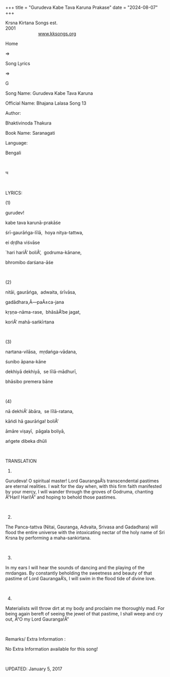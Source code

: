 +++ 
title = "Gurudeva Kabe Tava Karuna Prakase"
date = "2024-08-07"
+++

Krsna Kirtana Songs est.
2001                                                                                                                                    
            
www.kksongs.org








Home
 
⇒
 
Song Lyrics
 
⇒
 
G


Song
Name: Gurudeva Kabe Tava Karuna


Official
Name: Bhajana Lalasa Song 13


Author:

Bhaktivinoda Thakura


Book
Name: 
Saranagati


Language:

Bengali


 








অ








 


LYRICS:


(1)


gurudev!


kabe
tava karunā-prakāśe


śrī-gaurāńga-līlā, 
hoya nitya-tattwa,


ei
dṛḍha viśvāse


`hari
hariÂ’ boliÂ’,  godruma-kānane,


bhromibo
darśana-āśe


 


(2)


nitāi,
gaurāńga,  adwaita, śrīvāsa,


gadādhara,Â—paÃ±ca-jana


kṛṣṇa-nāma-rase, 
bhāsāÂ’be jagat,


koriÂ’
mahā-sańkīrtana


 


(3)


nartana-vilāsa, 
mṛdańga-vādana,


śunibo
āpana-kāne


dekhiyā
dekhiyā,  se līlā-mādhurī,


bhāsibo
premera bāne


 


(4)


nā
dekhiÂ’ ābāra,  se līlā-ratana,


kāńdi
hā gaurāńga! boliÂ’


āmāre
viṣayī,  pāgala boliyā,


ańgete
dibeka dhūli


 


TRANSLATION


1)
Gurudeva! O spiritual master! Lord GaurangaÂ’s transcendental pastimes are
eternal realities. I wait for the day when, with this firm faith manifested by
your mercy, I will wander through the groves of Godruma, chanting Â“Hari! Hari!Â”
and hoping to behold those pastimes.


 


2)
The Panca-tattva (Nitai, Gauranga, Advaita, Srivasa and Gadadhara) will flood
the entire universe with the intoxicating nectar of the holy name of Sri Krsna
by performing a maha-sankirtana.


 


3)
In my ears I will hear the sounds of dancing and the playing of the mrdangas.
By constantly beholding the sweetness and beauty of that pastime of Lord
GaurangaÂ’s, I will swim in the flood tide of divine love.


 


4)
Materialists will throw dirt at my body and proclaim me thoroughly mad. For
being again bereft of seeing the jewel of that pastime, I shall weep and cry
out, Â“O my Lord Gauranga!Â”


 


Remarks/ Extra Information
: 


No
Extra Information available for this song!


 


UPDATED:
 January 5, 2017